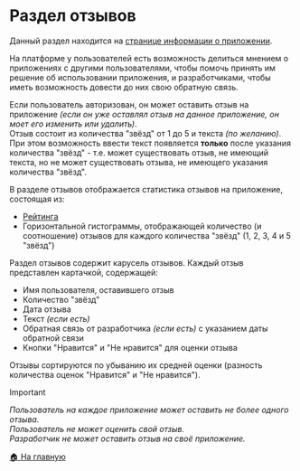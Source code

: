 # Раздел отзывов
Данный раздел находится на [странице информации о приложении](/features/app).

На платформе у пользователей есть возможность делиться мнением о приложениях с другими пользователями, чтобы помочь принять им решение об использовании приложения, и разработчиками, чтобы иметь возможность довести до них свою обратную связь.

Если пользователь авторизован, он может оставить отзыв на приложение *(если он уже оставлял отзыв на данное приложение, он моет его изменить или удалить)*.  
Отзыв состоит из количества "звёзд" от 1 до 5 и текста *(по желанию)*. При этом возможность ввести текст появляется **только** после указания количества "звёзд" - т.е. может существовать отзыв, не имеющий текста, но не может существовать отзыва, не имеющего указания количества "звёзд".

В разделе отзывов отображается статистика отзывов на приложение, состоящая из:
* [Рейтинга](/features/app/rating)
* Горизонтальной гистограммы, отображающей количество (и соотношение) отзывов для каждого количества "звёзд" (1, 2, 3, 4 и 5 "звёзд")

Раздел отзывов содержит карусель отзывов. Каждый отзыв представлен картачкой, содержащей:
* Имя пользователя, оставившего отзыв
* Количество "звёзд"
* Дата отзыва
* Текст _(если есть)_
* Обратная связь от разработчика _(если есть)_ с указанием даты обратной связи
* Кнопки "Нравится" и "Не нравится" для оценки отзыва

Отзывы сортируются по убыванию их средней оценки (разность количества оценок "Нравится" и "Не нравится").

> [!IMPORTANT]
> *Пользователь на каждое приложение может оставить не более одного отзыва.*  
> *Пользователь не может оценить свой отзыв.*  
> *Разработчик не может оставить отзыв на своё приложение.*

[🏠 На главную](/)
